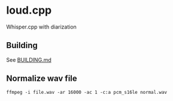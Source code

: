 # loud.cpp

Whisper.cpp with diarization

## Building

See [BUILDING.md](BUILDING.md)

## Normalize wav file

```console
ffmpeg -i file.wav -ar 16000 -ac 1 -c:a pcm_s16le normal.wav
```
